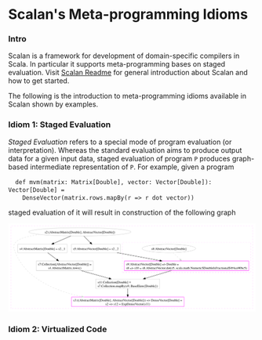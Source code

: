 # Scalan's Meta-programming Idioms   

### Intro

Scalan is a framework for development of domain-specific compilers in Scala. In particular it supports meta-programming bases on staged evaluation. Visit [Scalan Readme](https://github.com/scalan/scalan/blob/master/README.md) for general introduction about Scalan and how to get started. 

The following is the introduction to meta-programming idioms available in Scalan shown by examples.

### Idiom 1: Staged Evaluation

*Staged Evaluation* refers to a special mode of program evaluation (or interpretation). Whereas the standard evaluation aims to produce output data for a given input data, staged evaluation of program `P` produces graph-based intermediate representation of `P`. For example, given a program

```
  def mvm(matrix: Matrix[Double], vector: Vector[Double]): Vector[Double] =
    DenseVector(matrix.rows.mapBy(r => r dot vector))
```
staged evaluation of it will result in construction of the following graph

![](graphs/aamvm.dot.png)

### Idiom 2: Virtualized Code

 
